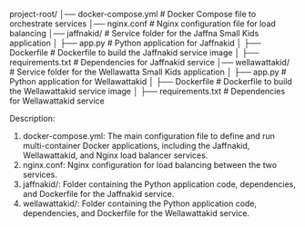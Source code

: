 project-root/
│── docker-compose.yml            # Docker Compose file to orchestrate services
│── nginx.conf                    # Nginx configuration file for load balancing
│── jaffnakid/                    # Service folder for the Jaffna Small Kids application
│   ├── app.py                    # Python application for Jaffnakid
│   ├── Dockerfile                # Dockerfile to build the Jaffnakid service image
│   ├── requirements.txt          # Dependencies for Jaffnakid service
│── wellawattakid/                 # Service folder for the Wellawatta Small Kids application
│   ├── app.py                    # Python application for Wellawattakid
│   ├── Dockerfile                # Dockerfile to build the Wellawattakid service image
│   ├── requirements.txt          # Dependencies for Wellawattakid service



Description:
1) docker-compose.yml: The main configuration file to define and run multi-container Docker applications, including the Jaffnakid, Wellawattakid, and Nginx load balancer services.
2) nginx.conf: Nginx configuration for load balancing between the two services.
3) jaffnakid/: Folder containing the Python application code, dependencies, and Dockerfile for the Jaffnakid service.
4) wellawattakid/: Folder containing the Python application code, dependencies, and Dockerfile for the Wellawattakid service.
